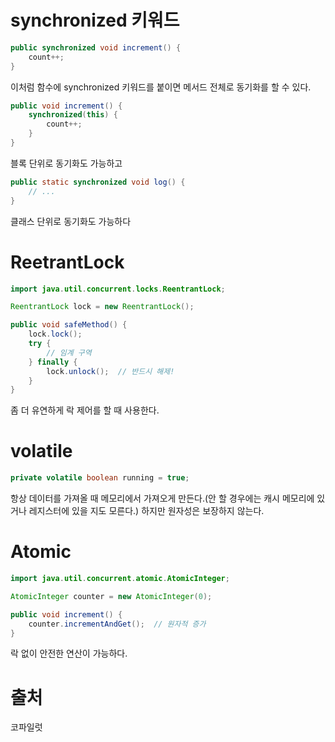 
# synchronized 키워드
```java
public synchronized void increment() {
    count++;
}
```
이처럼 함수에 synchronized 키워드를 붙이면 메서드 전체로 동기화를 할 수 있다.

```java
public void increment() {
    synchronized(this) {
        count++;
    }
}
```
블록 단위로 동기화도 가능하고

```java
public static synchronized void log() {
    // ...
}
```
클래스 단위로 동기화도 가능하다

# ReetrantLock
```java
import java.util.concurrent.locks.ReentrantLock;

ReentrantLock lock = new ReentrantLock();

public void safeMethod() {
    lock.lock();
    try {
        // 임계 구역
    } finally {
        lock.unlock();  // 반드시 해제!
    }
}
```
좀 더 유연하게 락 제어를 할 때 사용한다.
# volatile
```java
private volatile boolean running = true;
```
항상 데이터를 가져올 때 메모리에서 가져오게 만든다.(안 할 경우에는 캐시 메모리에 있거나 레지스터에 있을 지도 모른다.)
하지만 원자성은 보장하지 않는다.

# Atomic
```java
import java.util.concurrent.atomic.AtomicInteger;

AtomicInteger counter = new AtomicInteger(0);

public void increment() {
    counter.incrementAndGet();  // 원자적 증가
}
```
락 없이 안전한 연산이 가능하다.

# 출처
코파일럿